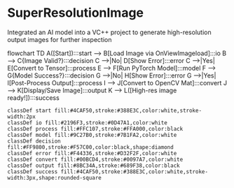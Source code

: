 # SuperResolutionImage
Integrated an AI model into a VC++ project to generate high-resolution output images for further inspection 


flowchart TD
    A([Start]):::start --> B[Load Image via OnViewImageload]:::io
    B --> C{Image Valid?}:::decision
    C -->|No| D[Show Error]:::error
    C -->|Yes| E[Convert to Tensor]:::process
    E --> F[Run PyTorch Model]:::model
    F --> G{Model Success?}:::decision
    G -->|No| H[Show Error]:::error
    G -->|Yes| I[Post-Process Output]:::process
    I --> J[Convert to OpenCV Mat]:::convert
    J --> K[Display/Save Image]:::output
    K --> L([High-res image ready!]):::success

    classDef start fill:#4CAF50,stroke:#388E3C,color:white,stroke-width:2px
    classDef io fill:#2196F3,stroke:#0D47A1,color:white
    classDef process fill:#FFC107,stroke:#FFA000,color:black
    classDef model fill:#9C27B0,stroke:#7B1FA2,color:white
    classDef decision fill:#FF9800,stroke:#F57C00,color:black,shape:diamond
    classDef error fill:#F44336,stroke:#D32F2F,color:white
    classDef convert fill:#00BCD4,stroke:#0097A7,color:white
    classDef output fill:#8BC34A,stroke:#689F38,color:black
    classDef success fill:#4CAF50,stroke:#388E3C,color:white,stroke-width:3px,shape:rounded-square
